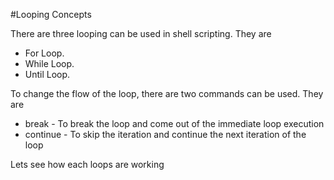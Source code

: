 #Looping Concepts

There are three looping can be used in shell scripting. They are
* For Loop.
* While Loop.
* Until Loop.

To change the flow of the loop, there are two commands can be used. They are
* break - To break the loop and come out of the immediate loop execution
* continue - To skip the iteration and continue the next iteration of the loop

Lets see how each loops are working